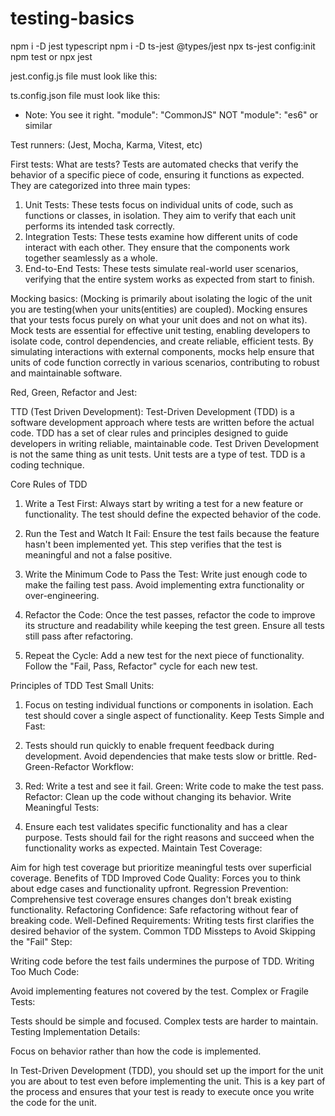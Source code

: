 # testing-basics

<!-- install jest for typescript -->
npm i -D jest typescript <!-- Prerequisites -->
npm i -D ts-jest @types/jest <!-- Installing -->
npx ts-jest config:init <!-- Creating config -->
npm test or npx jest  <!-- Running tests -->

jest.config.js file must look like this:
    <!-- module.exports = {
        preset: 'ts-jest',
        testEnvironment: 'node',
    }; -->

ts.config.json file must look like this:
    <!-- {
        "compilerOptions": {
            "target": "ES6",
            "module": "commonjs",
            "strict": true,
            "esModuleInterop": true,
            "skipLibCheck": true,
            "forceConsistentCasingInFileNames": true
        }
    } -->
* Note: You see it right. "module": "CommonJS" NOT "module": "es6" or similar

Test runners: (Jest, Mocha, Karma, Vitest, etc)

First tests:
What are tests?
Tests are automated checks that verify the behavior of a specific piece of code, ensuring it functions as expected. They are categorized into three main types:
1. Unit Tests: These tests focus on individual units of code, such as functions or classes, in isolation. They aim to verify that each unit performs its intended task correctly.
2. Integration Tests: These tests examine how different units of code interact with each other. They ensure that the components work together seamlessly as a whole.
3. End-to-End Tests: These tests simulate real-world user scenarios, verifying that the entire system works as expected from start to finish.

Mocking basics: (Mocking is primarily about isolating the logic of the unit you are testing(when your units(entities) are coupled). Mocking ensures that your  tests focus purely on what your unit does and not on what its). Mock tests are essential for effective unit testing, enabling developers to isolate code, control dependencies, and create reliable, efficient tests. By simulating interactions with external components, mocks help ensure that units of code function correctly in various scenarios, contributing to robust and maintainable software.
<!-- jest.mock('./myModule'); // Mock the entire 'myModule' module

// Or mock a specific export
jest.mock('./myModule', () => ({
myFunction: jest.fn(), 
})); -->
Red, Green, Refactor and Jest:

TTD (Test Driven Development):
Test-Driven Development (TDD) is a software development approach where tests are written before the actual code. TDD has a set of clear rules and principles designed to guide developers in writing reliable, maintainable code.
Test Driven Development is not the same thing as unit tests. Unit tests are a type of test. TDD is a coding technique.

Core Rules of TDD

1. Write a Test First:
Always start by writing a test for a new feature or functionality.
The test should define the expected behavior of the code.

2. Run the Test and Watch It Fail:
Ensure the test fails because the feature hasn't been implemented yet.
This step verifies that the test is meaningful and not a false positive.

3. Write the Minimum Code to Pass the Test:
Write just enough code to make the failing test pass.
Avoid implementing extra functionality or over-engineering.

4. Refactor the Code:
Once the test passes, refactor the code to improve its structure and readability while keeping the test green.
Ensure all tests still pass after refactoring.

5. Repeat the Cycle:
Add a new test for the next piece of functionality.
Follow the "Fail, Pass, Refactor" cycle for each new test.

Principles of TDD
Test Small Units:

1. Focus on testing individual functions or components in isolation.
Each test should cover a single aspect of functionality.
Keep Tests Simple and Fast:

2. Tests should run quickly to enable frequent feedback during development.
Avoid dependencies that make tests slow or brittle.
Red-Green-Refactor Workflow:

3. Red: Write a test and see it fail.
Green: Write code to make the test pass.
Refactor: Clean up the code without changing its behavior.
Write Meaningful Tests:

4. Ensure each test validates specific functionality and has a clear purpose.
Tests should fail for the right reasons and succeed when the functionality works as expected.
Maintain Test Coverage:

Aim for high test coverage but prioritize meaningful tests over superficial coverage.
Benefits of TDD
Improved Code Quality: Forces you to think about edge cases and functionality upfront.
Regression Prevention: Comprehensive test coverage ensures changes don't break existing functionality.
Refactoring Confidence: Safe refactoring without fear of breaking code.
Well-Defined Requirements: Writing tests first clarifies the desired behavior of the system.
Common TDD Missteps to Avoid
Skipping the "Fail" Step:

Writing code before the test fails undermines the purpose of TDD.
Writing Too Much Code:

Avoid implementing features not covered by the test.
Complex or Fragile Tests:

Tests should be simple and focused. Complex tests are harder to maintain.
Testing Implementation Details:

Focus on behavior rather than how the code is implemented.

In Test-Driven Development (TDD), you should set up the import for the unit you are about to test even before implementing the unit. This is a key part of the process and ensures that your test is ready to execute once you write the code for the unit.


